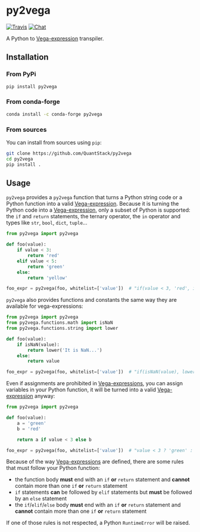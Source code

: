 # py2vega


[![Travis](https://travis-ci.org/QuantStack/py2vega.svg?branch=master)](https://travis-ci.org/QuantStack/py2vega)
[![Chat](https://badges.gitter.im/Join%20Chat.svg)](https://gitter.im/QuantStack/Lobby)

A Python to [Vega-expression](https://vega.github.io/vega/docs/expressions/) transpiler.

## Installation

### From PyPi

```bash
pip install py2vega
```

### From conda-forge

```bash
conda install -c conda-forge py2vega
```

### From sources

You can install from sources using `pip`:

```bash
git clone https://github.com/QuantStack/py2vega
cd py2vega
pip install .
```


## Usage

`py2vega` provides a `py2vega` function that turns a Python string code or a Python function into a valid [Vega-expression](https://vega.github.io/vega/docs/expressions/). Because it is turning the Python code into a [Vega-expression](https://vega.github.io/vega/docs/expressions/), only a subset of Python is supported: the `if` and `return` statements, the ternary operator, the `in` operator and types like `str`, `bool`, `dict`, `tuple`...

```Python
from py2vega import py2vega

def foo(value):
    if value < 3:
        return 'red'
    elif value < 5:
        return 'green'
    else:
        return 'yellow'

foo_expr = py2vega(foo, whitelist=['value'])  # "if(value < 3, 'red', if(value < 5, 'green', 'yellow'))"
```

`py2vega` also provides functions and constants the same way they are available for vega-expressions:

```Python
from py2vega import py2vega
from py2vega.functions.math import isNaN
from py2vega.functions.string import lower

def foo(value):
    if isNaN(value):
        return lower('It is NaN...')
    else:
        return value

foo_expr = py2vega(foo, whitelist=['value'])  # "if(isNaN(value), lower('It is NaN...'), value)"
```

Even if assignments are prohibited in [Vega-expressions](https://vega.github.io/vega/docs/expressions/), you can assign variables in your Python function, it will be turned into a valid [Vega-expression](https://vega.github.io/vega/docs/expressions/) anyway:

```Python
from py2vega import py2vega

def foo(value):
    a = 'green'
    b = 'red'

    return a if value < 3 else b

foo_expr = py2vega(foo, whitelist=['value'])  # "value < 3 ? 'green' : 'red'"
```

Because of the way [Vega-expressions](https://vega.github.io/vega/docs/expressions/) are defined, there are some rules that must follow your Python function:
- the function body __must__ end with an `if` __or__ `return` statement and __cannot__ contain more than one `if` __or__ `return` statement
- `if` statements __can__ be followed by `elif` statements but __must__ be followed by an `else` statement
- the `if`/`elif`/`else` body __must__ end with an `if` __or__ `return` statement and __cannot__ contain more than one `if` __or__ `return` statement

If one of those rules is not respected, a Python `RuntimeError` will be raised.
